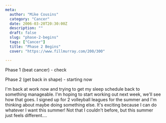 ```yaml
---
meta:
  author: "Mike Cousins"
  category: "Cancer"
  date: 2006-03-20T20:30:00Z
  description: ""
  draft: false
  slug: "phase-2-begins"
  tags: ["Cancer"]
  title: "Phase 2 Begins"
  cover: "https://www.fillmurray.com/200/300"

---
```


Phase 1 (beat cancer) - check

Phase 2 (get back in shape) - starting now

I'm back at work now and trying to get my sleep schedule back to something
manageable. I'm hoping to start working out next week, we'll see how that goes.
I signed up for 2 volleyball leagues for the summer and I'm thinking about maybe
doing something else. It's exciting because I can do whatever I want this
summer! Not that I couldn't before, but this summer just feels different....